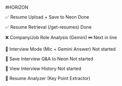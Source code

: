 #HORIZON


✅ Resume Upload + Save to Neon	Done

✅ Resume Retrieval (/get-resumes)	Done

❌ Company/Job Role Analysis (Gemini)	⏭️ Next in line

🔲 Interview Mode (Mic + Gemini Answer)	Not started

🔲 Save Interview Q&A to Neon	Not started

🔲 View Interview History	Not started

🔲 Resume Analyzer (Key Point Extractor)	
